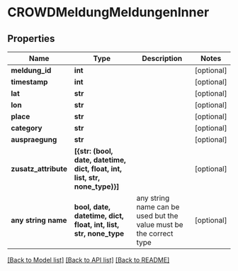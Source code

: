 # CROWDMeldungMeldungenInner


## Properties
Name | Type | Description | Notes
------------ | ------------- | ------------- | -------------
**meldung_id** | **int** |  | [optional] 
**timestamp** | **int** |  | [optional] 
**lat** | **str** |  | [optional] 
**lon** | **str** |  | [optional] 
**place** | **str** |  | [optional] 
**category** | **str** |  | [optional] 
**auspraegung** | **str** |  | [optional] 
**zusatz_attribute** | **[{str: (bool, date, datetime, dict, float, int, list, str, none_type)}]** |  | [optional] 
**any string name** | **bool, date, datetime, dict, float, int, list, str, none_type** | any string name can be used but the value must be the correct type | [optional]

[[Back to Model list]](../README.md#documentation-for-models) [[Back to API list]](../README.md#documentation-for-api-endpoints) [[Back to README]](../README.md)


